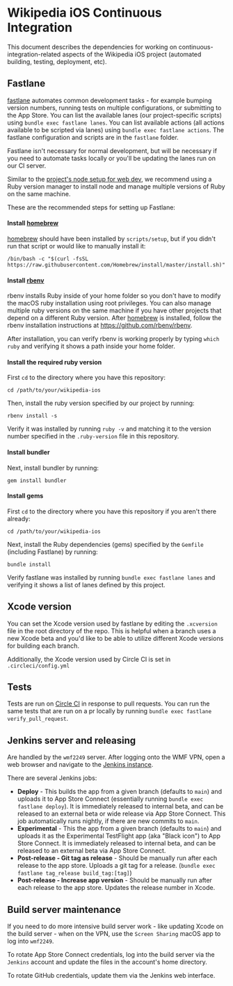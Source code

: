 # Wikipedia iOS Continuous Integration
This document describes the dependencies for working on continuous-integration-related aspects of the Wikipedia iOS project (automated building, testing, deployment, etc).

## Fastlane

[fastlane](https://fastlane.tools) automates common development tasks - for example bumping version numbers, running tests on multiple configurations, or submitting to the App Store. You can list the available lanes (our project-specific scripts) using `bundle exec fastlane lanes`. You can list available actions (all actions available to be scripted via lanes) using `bundle exec fastlane actions`. The fastlane configuration and scripts are in the `fastlane` folder.

Fastlane isn't necessary for normal development, but will be necessary if you need to automate tasks locally or you'll be updating the lanes run on our CI server.

Similar to the [project's node setup for web dev](web_dev.md), we recommend using a Ruby version manager to install node and manage multiple versions of Ruby on the same machine.

These are the recommended steps for setting up Fastlane:

#### Install [homebrew](https://brew.sh)
[homebrew](https://brew.sh) should have been installed by `scripts/setup`, but if you didn't run that script or would like to manually install it:
```
/bin/bash -c "$(curl -fsSL https://raw.githubusercontent.com/Homebrew/install/master/install.sh)"
```

#### Install [rbenv](https://github.com/rbenv/rbenv)
rbenv installs Ruby inside of your home folder so you don't have to modify the macOS ruby installation using root privileges. You can also manage multiple ruby versions on the same machine if you have other projects that depend on a different Ruby version. After [homebrew](https://brew.sh) is installed, follow the rbenv installation instructions at https://github.com/rbenv/rbenv.

After installation, you can verify rbenv is working properly by typing `which ruby` and verifying it shows a path inside your home folder.

#### Install the required ruby version
First `cd` to the directory where you have this repository:
```
cd /path/to/your/wikipedia-ios
```

Then, install the ruby version specified by our project by running:
```
rbenv install -s
```

Verify it was installed by running `ruby -v` and matching it to the version number specified in the `.ruby-version` file in this repository.

#### Install bundler
Next, install bundler by running:
```
gem install bundler
```

#### Install gems
First `cd` to the directory where you have this repository if you aren't there already:
```
cd /path/to/your/wikipedia-ios
```
Next, install the Ruby dependencies (gems) specified by the `Gemfile` (including Fastlane) by running:
```
bundle install
```

Verify fastlane was installed by running `bundle exec fastlane lanes` and verifying it shows a list of lanes defined by this project.

## Xcode version
You can set the Xcode version used by fastlane by editing the `.xcversion` file in the root directory of the repo. This is helpful when a branch uses a new Xcode beta and you'd like to be able to utilize different Xcode versions for building each branch. 

Additionally, the Xcode version used by Circle CI is set in `.circleci/config.yml`

## Tests
Tests are run on [Circle CI](https://app.circleci.com/pipelines/github/wikimedia/wikipedia-ios) in response to pull requests. You can run the same tests that are run on a pr locally by running `bundle exec fastlane verify_pull_request`.

## Jenkins server and releasing
Are handled by the `wmf2249` server. After logging onto the WMF VPN, open a web browser and navigate to the [Jenkins instance](https://wmf2249:8043/). 

There are several Jenkins jobs:
- **Deploy** - This builds the app from a given branch (defaults to `main`) and uploads it to App Store Connect (essentially running `bundle exec fastlane deploy`). It is immediately released to internal beta, and can be released to an external beta or wide release via App Store Connect. This job automatically runs nightly, if there are new commits to `main`. 
- **Experimental** - This the app from a given branch (defaults to `main`) and uploads it as the Experimental TestFlight app (aka "Black icon") to App Store Connect. It is immediately released to internal beta, and can be released to an external beta via App Store Connect.
- **Post-release - Git tag as release** - Should be manually run after each release to the app store. Uploads a git tag for a release. (`bundle exec fastlane tag_release build_tag:[tag]`)
- **Post-release - Increase app version** - Should be manually run after each release to the app store. Updates the release number in Xcode.

## Build server maintenance
If you need to do more intensive build server work - like updating Xcode on the build server - when on the VPN, use the `Screen Sharing` macOS app to log into `wmf2249`.

To rotate App Store Connect credentials, log into the build server via the `Jenkins` account and update the files in the account's home directory. 

To rotate GitHub credentials, update them via the Jenkins web interface.
